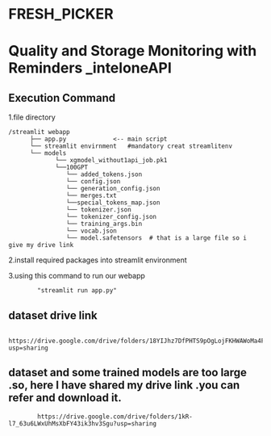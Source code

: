 # FRESH_PICKER

# Quality and Storage Monitoring with Reminders _inteloneAPI

## Execution Command

1.file directory


    /streamlit webapp
          ├── app.py             <-- main script
          └── streamlit envirnment   #mandatory creat streamlitenv  
          └── models
                 └── xgmodel_without1api_job.pk1
                 └──100GPT
                    └── added_tokens.json
                    └── config.json
                    └── generation_config.json
                    └── merges.txt
                    └──special_tokens_map.json
                    └── tokenizer.json
                    └── tokenizer_config.json
                    └── training_args.bin
                    └── vocab.json
                    └── model.safetensors  # that is a large file so i give my drive link
                
                   
                    
          

2.install required packages into streamlit environment

3.using this command to run our webapp
            
            "streamlit run app.py"

## dataset drive link

            https://drive.google.com/drive/folders/18YIJhz7DfPHTS9pOgLojFKHWAWoMa4FE?usp=sharing


## dataset  and some trained models are too large .so, here I have shared my drive link .you can refer and download it.

            https://drive.google.com/drive/folders/1kR-l7_63u6LWxUhMsXbFY43ik3hv3Sgu?usp=sharing
